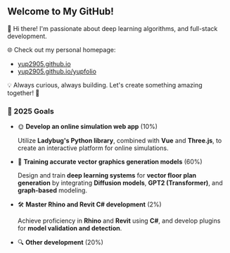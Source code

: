 ## Welcome to My GitHub!
👋 Hi there! I'm passionate about deep learning algorithms, and full-stack development.

🌐 Check out my personal homepage:
+ [yup2905.github.io](https://yup2905.github.io/?t=forceupdate#/)
+ [yup2905.github.io/yupfolio](https://yup2905.github.io/yupfolio/)

💡 Always curious, always building. Let's create something amazing together! 🚀

### 🎯 2025 Goals

- 🌞 **Develop an online simulation web app** (10%)

  Utilize **Ladybug's Python library**, combined with **Vue** and **Three.js**, to create an interactive platform for online simulations.
  
- 🧠 **Training accurate vector graphics generation models** (60%)

  Design and train **deep learning systems** for **vector floor plan generation** by integrating **Diffusion models**, **GPT2 (Transformer)**, and **graph-based** modeling.
  
- 🛠️ **Master Rhino and Revit C# development** (2%)

  Achieve proficiency in **Rhino** and **Revit** using **C#**, and develop plugins for **model validation and detection**.
  
- 🔍 **Other development** (20%)
